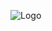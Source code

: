 ![Logo](https://cdn.discordapp.com/attachments/711696333089800213/1104099011146813590/Untitled-1.png)
